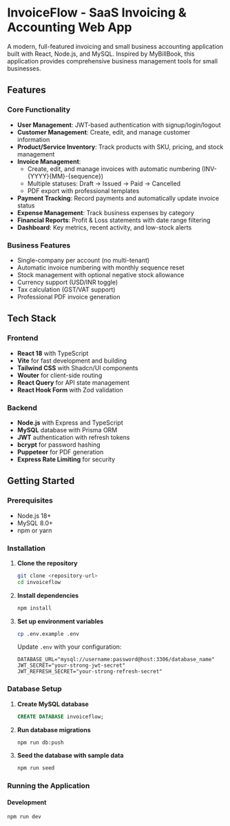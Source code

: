 # InvoiceFlow - SaaS Invoicing & Accounting Web App

A modern, full-featured invoicing and small business accounting application built with React, Node.js, and MySQL. Inspired by MyBillBook, this application provides comprehensive business management tools for small businesses.

## Features

### Core Functionality
- **User Management**: JWT-based authentication with signup/login/logout
- **Customer Management**: Create, edit, and manage customer information
- **Product/Service Inventory**: Track products with SKU, pricing, and stock management
- **Invoice Management**: 
  - Create, edit, and manage invoices with automatic numbering (INV-{YYYY}{MM}-{sequence})
  - Multiple statuses: Draft → Issued → Paid → Cancelled
  - PDF export with professional templates
- **Payment Tracking**: Record payments and automatically update invoice status
- **Expense Management**: Track business expenses by category
- **Financial Reports**: Profit & Loss statements with date range filtering
- **Dashboard**: Key metrics, recent activity, and low-stock alerts

### Business Features
- Single-company per account (no multi-tenant)
- Automatic invoice numbering with monthly sequence reset
- Stock management with optional negative stock allowance
- Currency support (USD/INR toggle)
- Tax calculation (GST/VAT support)
- Professional PDF invoice generation

## Tech Stack

### Frontend
- **React 18** with TypeScript
- **Vite** for fast development and building
- **Tailwind CSS** with Shadcn/UI components
- **Wouter** for client-side routing
- **React Query** for API state management
- **React Hook Form** with Zod validation

### Backend
- **Node.js** with Express and TypeScript
- **MySQL** database with Prisma ORM
- **JWT** authentication with refresh tokens
- **bcrypt** for password hashing
- **Puppeteer** for PDF generation
- **Express Rate Limiting** for security

## Getting Started

### Prerequisites
- Node.js 18+ 
- MySQL 8.0+
- npm or yarn

### Installation

1. **Clone the repository**
   ```bash
   git clone <repository-url>
   cd invoiceflow
   ```

2. **Install dependencies**
   ```bash
   npm install
   ```

3. **Set up environment variables**
   ```bash
   cp .env.example .env
   ```
   
   Update `.env` with your configuration:
   ```env
   DATABASE_URL="mysql://username:password@host:3306/database_name"
   JWT_SECRET="your-strong-jwt-secret"
   JWT_REFRESH_SECRET="your-strong-refresh-secret"
   ```

### Database Setup

1. **Create MySQL database**
   ```sql
   CREATE DATABASE invoiceflow;
   ```

2. **Run database migrations**
   ```bash
   npm run db:push
   ```

3. **Seed the database with sample data**
   ```bash
   npm run seed
   ```

### Running the Application

#### Development
```bash
npm run dev

